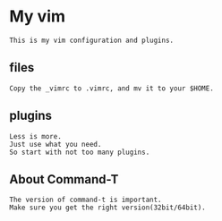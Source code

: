 My vim
=======
    This is my vim configuration and plugins.

files
-----
    Copy the _vimrc to .vimrc, and mv it to your $HOME.

plugins
-------
    Less is more.
    Just use what you need.
    So start with not too many plugins.
About Command-T
---------------
    The version of command-t is important.
    Make sure you get the right version(32bit/64bit).
